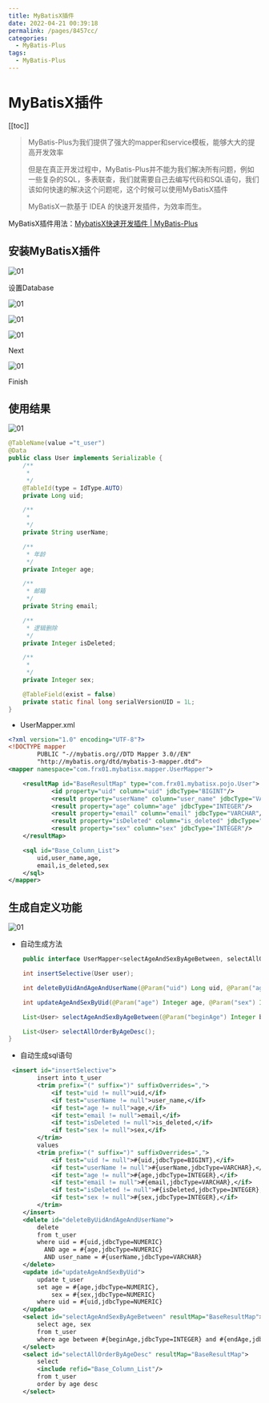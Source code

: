 ```yaml
---
title: MyBatisX插件
date: 2022-04-21 00:39:18
permalink: /pages/8457cc/
categories:
  - MyBatis-Plus
tags:
  - MyBatis-Plus
---
```

# MyBatisX插件

[[toc]]

> MyBatis-Plus为我们提供了强大的mapper和service模板，能够大大的提高开发效率
>
> 但是在真正开发过程中，MyBatis-Plus并不能为我们解决所有问题，例如一些复杂的SQL，多表联查，我们就需要自己去编写代码和SQL语句，我们该如何快速的解决这个问题呢，这个时候可以使用MyBatisX插件
>
> MyBatisX一款基于 IDEA 的快速开发插件，为效率而生。

MyBatisX插件用法：[MybatisX快速开发插件 | MyBatis-Plus](https://baomidou.com/pages/ba5b24/)

## 安装MyBatisX插件

![01](https://fastly.jsdelivr.net/gh/xustudyxu/image-hosting@master/studynotes/MyBatis/Plus-images/08/01.png)

设置Database

![01](https://fastly.jsdelivr.net/gh/xustudyxu/image-hosting@master/studynotes/MyBatis/Plus-images/08/02.png)

![01](https://fastly.jsdelivr.net/gh/xustudyxu/image-hosting@master/studynotes/MyBatis/Plus-images/08/03.png)

![01](https://fastly.jsdelivr.net/gh/xustudyxu/image-hosting@master/studynotes/MyBatis/Plus-images/08/04.png)

Next

![01](https://fastly.jsdelivr.net/gh/xustudyxu/image-hosting@master/studynotes/MyBatis/Plus-images/08/05.png)

Finish

## 使用结果

![01](https://fastly.jsdelivr.net/gh/xustudyxu/image-hosting@master/studynotes/MyBatis/Plus-images/08/06.png)

```java
@TableName(value ="t_user")
@Data
public class User implements Serializable {
    /**
     * 
     */
    @TableId(type = IdType.AUTO)
    private Long uid;

    /**
     * 
     */
    private String userName;

    /**
     * 年龄
     */
    private Integer age;

    /**
     * 邮箱
     */
    private String email;

    /**
     * 逻辑删除
     */
    private Integer isDeleted;

    /**
     * 
     */
    private Integer sex;

    @TableField(exist = false)
    private static final long serialVersionUID = 1L;
}
```

+ UserMapper.xml

```xml
<?xml version="1.0" encoding="UTF-8"?>
<!DOCTYPE mapper
        PUBLIC "-//mybatis.org//DTD Mapper 3.0//EN"
        "http://mybatis.org/dtd/mybatis-3-mapper.dtd">
<mapper namespace="com.frx01.mybatisx.mapper.UserMapper">

    <resultMap id="BaseResultMap" type="com.frx01.mybatisx.pojo.User">
            <id property="uid" column="uid" jdbcType="BIGINT"/>
            <result property="userName" column="user_name" jdbcType="VARCHAR"/>
            <result property="age" column="age" jdbcType="INTEGER"/>
            <result property="email" column="email" jdbcType="VARCHAR"/>
            <result property="isDeleted" column="is_deleted" jdbcType="INTEGER"/>
            <result property="sex" column="sex" jdbcType="INTEGER"/>
    </resultMap>

    <sql id="Base_Column_List">
        uid,user_name,age,
        email,is_deleted,sex
    </sql>
</mapper>
```

## 生成自定义功能

![01](https://fastly.jsdelivr.net/gh/xustudyxu/image-hosting@master/studynotes/MyBatis/Plus-images/08/07.png)

+ 自动生成方法

```java
	public interface UserMapper<selectAgeAndSexByAgeBetween, selectAllOrderByAgeDesc> extends BaseMapper<User> {

    int insertSelective(User user);

    int deleteByUidAndAgeAndUserName(@Param("uid") Long uid, @Param("age") Integer age, @Param("userName") String userName);

    int updateAgeAndSexByUid(@Param("age") Integer age, @Param("sex") Integer sex, @Param("uid") Long uid);

    List<User> selectAgeAndSexByAgeBetween(@Param("beginAge") Integer beginAge, @Param("endAge") Integer endAge);

    List<User> selectAllOrderByAgeDesc();
}
```

+ 自动生成sql语句

```xml
 <insert id="insertSelective">
        insert into t_user
        <trim prefix="(" suffix=")" suffixOverrides=",">
            <if test="uid != null">uid,</if>
            <if test="userName != null">user_name,</if>
            <if test="age != null">age,</if>
            <if test="email != null">email,</if>
            <if test="isDeleted != null">is_deleted,</if>
            <if test="sex != null">sex,</if>
        </trim>
        values
        <trim prefix="(" suffix=")" suffixOverrides=",">
            <if test="uid != null">#{uid,jdbcType=BIGINT},</if>
            <if test="userName != null">#{userName,jdbcType=VARCHAR},</if>
            <if test="age != null">#{age,jdbcType=INTEGER},</if>
            <if test="email != null">#{email,jdbcType=VARCHAR},</if>
            <if test="isDeleted != null">#{isDeleted,jdbcType=INTEGER},</if>
            <if test="sex != null">#{sex,jdbcType=INTEGER},</if>
        </trim>
    </insert>
    <delete id="deleteByUidAndAgeAndUserName">
        delete
        from t_user
        where uid = #{uid,jdbcType=NUMERIC}
          AND age = #{age,jdbcType=NUMERIC}
          AND user_name = #{userName,jdbcType=VARCHAR}
    </delete>
    <update id="updateAgeAndSexByUid">
        update t_user
        set age = #{age,jdbcType=NUMERIC},
            sex = #{sex,jdbcType=NUMERIC}
        where uid = #{uid,jdbcType=NUMERIC}
    </update>
    <select id="selectAgeAndSexByAgeBetween" resultMap="BaseResultMap">
        select age, sex
        from t_user
        where age between #{beginAge,jdbcType=INTEGER} and #{endAge,jdbcType=INTEGER}
    </select>
    <select id="selectAllOrderByAgeDesc" resultMap="BaseResultMap">
        select
        <include refid="Base_Column_List"/>
        from t_user
        order by age desc
    </select>
```

